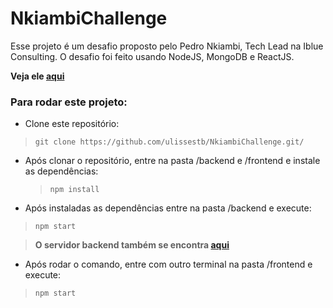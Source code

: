 # NkiambiChallenge

Esse projeto é um desafio proposto pelo Pedro Nkiambi, Tech Lead na Iblue Consulting.
O desafio foi feito usando NodeJS, MongoDB e ReactJS.

**Veja ele  [aqui](https://nkiambichallenge.herokuapp.com/)**


### Para rodar este projeto: 
- Clone este repositório:
> `git clone https://github.com/ulissestb/NkiambiChallenge.git/`

- Após clonar o repositório, entre na pasta /backend e /frontend e instale as dependências:
  > `npm install`


- Após instaladas as dependências entre na pasta /backend e execute:
> `npm start`


> **O servidor backend também se encontra [aqui](https://powerful-caverns-27496.herokuapp.com/)**

- Após rodar o comando, entre com outro terminal na pasta /frontend e execute:
 > `npm start`

